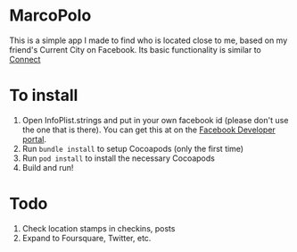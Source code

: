 # MarcoPolo
This is a simple app I made to find who is located close to me, based on my friend's Current City on Facebook. Its basic functionality is similar to [Connect](http://connect.com/)

# To install
1. Open InfoPlist.strings and put in your own facebook id (please don't use the one that is there). You can get this at on the [Facebook Developer portal](http://developer.facebook.com).
1. Run `bundle install` to setup Cocoapods (only the first time)
1. Run `pod install` to install the necessary Cocoapods
1. Build and run!

# Todo
1. Check location stamps in checkins, posts
1. Expand to Foursquare, Twitter, etc.
